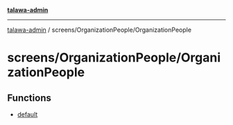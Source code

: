 [**talawa-admin**](../../../README.md)

***

[talawa-admin](../../../README.md) / screens/OrganizationPeople/OrganizationPeople

# screens/OrganizationPeople/OrganizationPeople

## Functions

- [default](functions/default.md)
